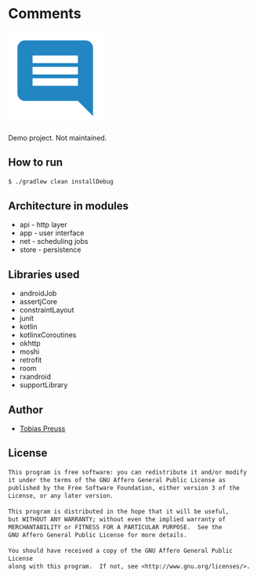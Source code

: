 # Comments

![Launcher icon](app/src/main/res/mipmap-xxxhdpi/ic_launcher.png)

Demo project. Not maintained.


## How to run

``` bash
$ ./gradlew clean installDebug
```

## Architecture in modules

- api - http layer
- app - user interface
- net - scheduling jobs
- store - persistence


## Libraries used

- androidJob
- assertjCore
- constraintLayout
- junit
- kotlin
- kotlinxCoroutines
- okhttp
- moshi
- retrofit
- room
- rxandroid
- supportLibrary


## Author

* [Tobias Preuss][tobias-preuss]


## License

    This program is free software: you can redistribute it and/or modify
    it under the terms of the GNU Affero General Public License as
    published by the Free Software Foundation, either version 3 of the
    License, or any later version.

    This program is distributed in the hope that it will be useful,
    but WITHOUT ANY WARRANTY; without even the implied warranty of
    MERCHANTABILITY or FITNESS FOR A PARTICULAR PURPOSE.  See the
    GNU Affero General Public License for more details.

    You should have received a copy of the GNU Affero General Public License
    along with this program.  If not, see <http://www.gnu.org/licenses/>.


[tobias-preuss]: https://github.com/johnjohndoe
